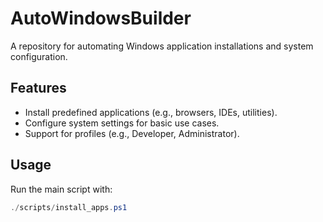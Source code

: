 # AutoWindowsBuilder

A repository for automating Windows application installations and system configuration.

## Features
- Install predefined applications (e.g., browsers, IDEs, utilities).
- Configure system settings for basic use cases.
- Support for profiles (e.g., Developer, Administrator).

## Usage
Run the main script with:
```powershell
./scripts/install_apps.ps1
